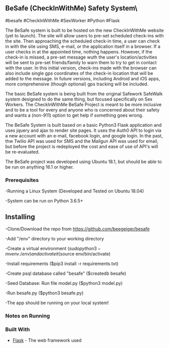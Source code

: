 ## BeSafe (CheckInWithMe) Safety System\
#besafe #CheckInWithMe #SexWorker #Python #Flask

The BeSafe system is built to be hosted on the new CheckInWithMe website (yet to launch). The site will allow users to pre-set scheduled check-ins with the site. Then approaching the scheduled check-in time, a user can check in with the site using SMS, e-mail, or the application itself in a browser. If a user checks in at the appointed time, nothing happens. However, if the check-in is missed, a pre-set message wuth the user's location/activities will be sent to pre-set friends/family to warn them to try to get in contact with the user. In this initial version, check-ins made with the browser can also include single gps coordinates of the check-in location that will be added to the message. In future versions, including Android and iOS apps, more comprehensive (though optional) gps tracking will be included.

The basic BeSafe system is being built from the original Safework SafeWalk system designed to do the same thing, but focused specifically on Sex Workers. The CheckInWithMe BeSafe Project is meant to be more inclusive and to be a tool for every and anyone who is concerned about their safety and wants a (non-911) option to get help if something goes wrong.

The BeSafe System is built based on a basic Python3 Flask application and uses jquery and ajax to render site pages. It uses the Auth0 API to login via a new account with an e-mail, facebook login, and google login. In the past, thw Twilio API was used for SMS and the Mailgun API was used for email, but before the project is redeployed the cost and ease of use of API's will be re-evaluated.

The BeSafe project was developed using Ubuntu 18.1, but should be able to be run on anything 16.1 or higher.

### Prerequisites

-Running a Linux System (Developed and Tested on Ubuntu 18.04)

-System can be run on Python 3.6.5+

## Installing

-Clone/Download the repo from https://github.com/beegeiger/besafe

-Add "/env" directory to your working directory

-Create a virtual environment ($sudo python3 -m venv ./env) and activate it ($source env/bin/activate)

-Install requirements ($pip3 install -r requirements.txt)

-Create psql database called "besafe" ($createdb besafe)

-Seed Database: Run file model.py ($python3 model.py)

-Run besafe.py ($python3 besafe.py)

-The app should be running on your local system!

### Notes on Running

### Built With

* [Flask](http://flask.pocoo.org/) - The web framework used
